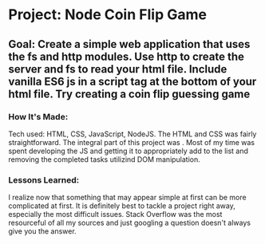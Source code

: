 # Project: Node Coin Flip Game

## Goal: Create a simple web application that uses the fs and http modules. Use http to create the server and fs to read your html file. Include vanilla ES6 js in a script tag at the bottom of your html file. Try creating a coin flip guessing game

### How It's Made:
Tech used: HTML, CSS, JavaScript, NodeJS. The HTML and CSS was fairly straightforward. The integral part of this project was . Most of my time was spent developing the JS and getting it to appropriately add to the list and removing the completed tasks utilizind DOM manipulation.

### Lessons Learned:
I realize now that something that may appear simple at first can be more complicated at first. It is definitely best to tackle a project right away, especially the most difficult issues. Stack Overflow was the most resourceful of all my sources and just googling a question doesn't always give you the answer.
